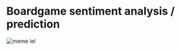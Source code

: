 # Boardgame sentiment analysis / prediction

![meme lel](https://raw.githubusercontent.com/spectralsun/boardgame-sentiment/master/meme.jpg)

